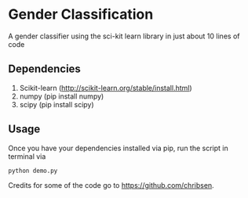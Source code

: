 # Gender Classification
A gender classifier using the sci-kit learn library in just about 10 lines of code

## Dependencies

1. Scikit-learn (http://scikit-learn.org/stable/install.html)
2. numpy (pip install numpy)
3. scipy (pip install scipy)

## Usage

Once you have your dependencies installed via pip, run the script in terminal via
```
python demo.py
```
Credits for some of the code go to https://github.com/chribsen.
